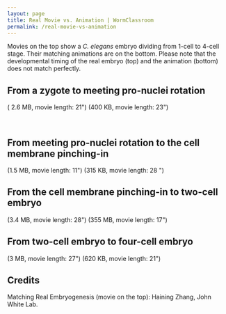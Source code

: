 ```yaml
---
layout: page
title: Real Movie vs. Animation | WormClassroom
permalink: /real-movie-vs-animation
---
```

Movies on the top show a *C. elegans* embryo dividing from 1-cell to
4-cell stage. Their matching animations are on the bottom. Please note
that the developmental timing of the real embryo (top) and the animation
(bottom) does not match perfectly.

From a zygote to meeting pro-nuclei rotation
--------------------------------------------

( 2.6 MB, movie length: 21\") (400 KB, movie length: 23\")

   

From meeting pro-nuclei rotation to the cell membrane pinching-in
-----------------------------------------------------------------

(1.5 MB, movie length: 11\") (315 KB, movie length: 28 \")

From the cell membrane pinching-in to two-cell embryo
-----------------------------------------------------

(3.4 MB, movie length: 28\") (355 MB, movie length: 17\")

From two-cell embryo to four-cell embryo
----------------------------------------

(3 MB, movie length: 27\") (620 KB, movie length: 21\")

Credits
-------

Matching Real Embryogenesis (movie on the top): Haining Zhang, John
White Lab.
